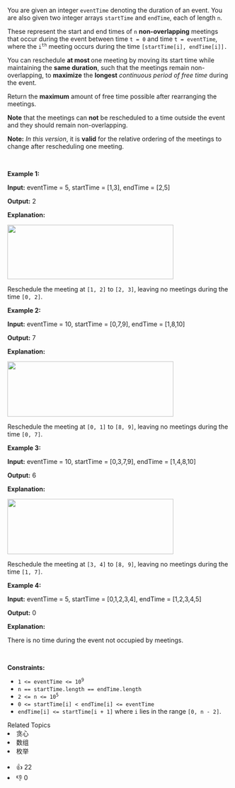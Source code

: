 <p>You are given an integer <code>eventTime</code> denoting the duration of an event. You are also given two integer arrays <code>startTime</code> and <code>endTime</code>, each of length <code>n</code>.</p>

<p>These represent the start and end times of <code>n</code> <strong>non-overlapping</strong> meetings that occur during the event between time <code>t = 0</code> and time <code>t = eventTime</code>, where the <code>i<sup>th</sup></code> meeting occurs during the time <code>[startTime[i], endTime[i]].</code></p>

<p>You can reschedule <strong>at most </strong>one meeting by moving its start time while maintaining the <strong>same duration</strong>, such that the meetings remain non-overlapping, to <strong>maximize</strong> the <strong>longest</strong> <em>continuous period of free time</em> during the event.</p>

<p>Return the <strong>maximum</strong> amount of free time possible after rearranging the meetings.</p>

<p><strong>Note</strong> that the meetings can <strong>not</strong> be rescheduled to a time outside the event and they should remain non-overlapping.</p>

<p><strong>Note:</strong> <em>In this version</em>, it is <strong>valid</strong> for the relative ordering of the meetings to change after rescheduling one meeting.</p>

<p>&nbsp;</p> 
<p><strong class="example">Example 1:</strong></p>

<div class="example-block"> 
 <p><strong>Input:</strong> <span class="example-io">eventTime = 5, startTime = [1,3], endTime = [2,5]</span></p> 
</div>

<p><strong>Output:</strong> <span class="example-io">2</span></p>

<p><strong>Explanation:</strong></p>

<p><img alt="" src="https://assets.leetcode.com/uploads/2024/12/22/example0_rescheduled.png" style="width: 375px; height: 123px;" /></p>

<p>Reschedule the meeting at <code>[1, 2]</code> to <code>[2, 3]</code>, leaving no meetings during the time <code>[0, 2]</code>.</p>

<p><strong class="example">Example 2:</strong></p>

<div class="example-block"> 
 <p><strong>Input:</strong> <span class="example-io">eventTime = 10, startTime = [0,7,9], endTime = [1,8,10]</span></p> 
</div>

<p><strong>Output:</strong> <span class="example-io">7</span></p>

<p><strong>Explanation:</strong></p>

<p><img alt="" src="https://assets.leetcode.com/uploads/2024/12/22/rescheduled_example0.png" style="width: 375px; height: 125px;" /></p>

<p>Reschedule the meeting at <code>[0, 1]</code> to <code>[8, 9]</code>, leaving no meetings during the time <code>[0, 7]</code>.</p>

<p><strong class="example">Example 3:</strong></p>

<div class="example-block"> 
 <p><strong>Input:</strong> <span class="example-io">eventTime = 10, startTime = [0,3,7,9], endTime = [1,4,8,10]</span></p> 
</div>

<p><strong>Output:</strong> 6</p>

<p><strong>Explanation:</strong></p>

<p><strong><img alt="" src="https://assets.leetcode.com/uploads/2025/01/28/image3.png" style="width: 375px; height: 125px;" /></strong></p>

<p>Reschedule the meeting at <code>[3, 4]</code> to <code>[8, 9]</code>, leaving no meetings during the time <code>[1, 7]</code>.</p>

<p><strong class="example">Example 4:</strong></p>

<div class="example-block"> 
 <p><strong>Input:</strong> <span class="example-io">eventTime = 5, startTime = [0,1,2,3,4], endTime = [1,2,3,4,5]</span></p> 
</div>

<p><strong>Output:</strong> <span class="example-io">0</span></p>

<p><strong>Explanation:</strong></p>

<p>There is no time during the event not occupied by meetings.</p>

<p>&nbsp;</p> 
<p><strong>Constraints:</strong></p>

<ul> 
 <li><code>1 &lt;= eventTime &lt;= 10<sup>9</sup></code></li> 
 <li><code>n == startTime.length == endTime.length</code></li> 
 <li><code>2 &lt;= n &lt;= 10<sup>5</sup></code></li> 
 <li><code>0 &lt;= startTime[i] &lt; endTime[i] &lt;= eventTime</code></li> 
 <li><code>endTime[i] &lt;= startTime[i + 1]</code> where <code>i</code> lies in the range <code>[0, n - 2]</code>.</li> 
</ul>

<div><div>Related Topics</div><div><li>贪心</li><li>数组</li><li>枚举</li></div></div><br><div><li>👍 22</li><li>👎 0</li></div>